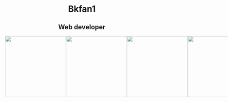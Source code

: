 <h1 align="center">Bkfan1</h1>
<h2 align="center" >Web developer</h2>

<div style="display: flex; flex-direction: column;">
    <div style="width: 100%; display: flex; justify-content: space-between;">
        <img width="200px" height="200px" src="https://lh3.googleusercontent.com/proxy/Lit7wlZ4KCxlAAfU1gfeR5sRTTXhjD-nPY0yooMOKXaaclsRwpZgH-aQLNbeaw-T1fI-uR2j3X9CIZ98GaHvys3z3-df_2wb4xiDF2JuqO3kzeYWH2ch3SDPXtAyeXoK2Otmmzttkh1XhQyya6iohqVww7bXLq_GrwGnWI0bsc905idnpH4" alt="">
        <img width="200px" height="200px" src="https://kariselovuo.pro/ksprov1/wp-content/uploads/2018/02/css-logo.png" alt="">
        <img width="200px" height="200px" src="https://www.mozillaphilippines.org/wp-content/uploads/2016/06/javascript-logo.jpg" alt="">
        <img width="200px" height="200px" src="https://www.ondho.com/wp-content/uploads/2015/04/thumbnail-sass.png" alt="">
        <img width="200px" height="200px" src="https://res.cloudinary.com/practicaldev/image/fetch/s--Rr7K5gOm--/c_limit%2Cf_auto%2Cfl_progressive%2Cq_auto%2Cw_880/https://dbalas.gallerycdn.vsassets.io/extensions/dbalas/vscode-html2pug/0.0.2/1532242577062/Microsoft.VisualStudio.Services.Icons.Default" alt="">
        <img width="200px" height="200px" src="https://e7.pngegg.com/pngimages/48/567/png-clipart-bash-shell-script-command-line-interface-z-shell-shell-rectangle-logo-thumbnail.png" alt="">
    </div>
    
</div>
